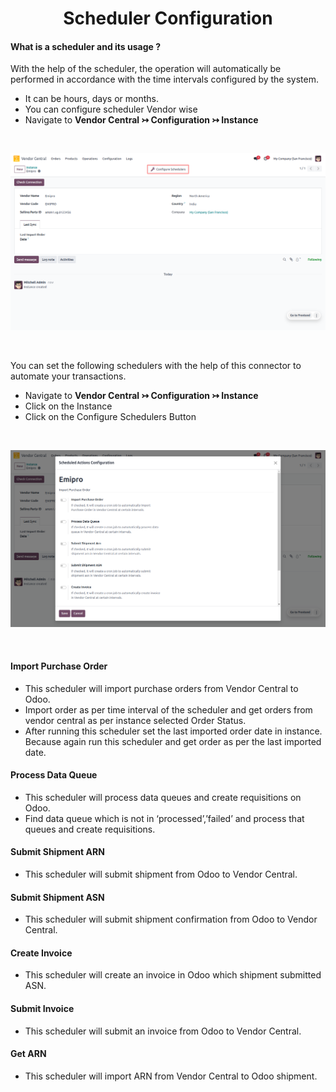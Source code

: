 # <h1 align="center"> Scheduler Configuration </h1>

#### What is a scheduler and its usage ?

With the help of the scheduler, the operation will automatically be performed in accordance with the time intervals configured by the system.


* It can be hours, days or months.
* You can configure scheduler Vendor wise
* Navigate to **Vendor Central ↣ Configuration ↣ Instance**

<br/>

<div align="center">

![scheduler-configuration](./images/VC-6.png)
</div>

<br/>

You can set the following schedulers with the help of this connector to automate your transactions.

* Navigate to **Vendor Central ↣ Configuration ↣ Instance**
* Click on the Instance
* Click on the Configure Schedulers Button

<br/>

<div align="center">

![scheduler-configuration-form](./images/VC-7.png)
</div>

<br/>

#### Import Purchase Order
* This scheduler will import purchase orders from Vendor Central to Odoo.
* Import order as per time interval of the scheduler and get orders from vendor central as per instance selected Order Status.
* After running this scheduler set the last imported order date in instance. Because again run this scheduler and get order as per the last imported date.

#### Process Data Queue
* This scheduler will process  data queues and create requisitions on Odoo.
* Find data queue which is not in ‘processed’,’failed’ and process that queues and create requisitions.

#### Submit Shipment ARN
* This scheduler will submit shipment from Odoo to Vendor Central.

#### Submit Shipment ASN
* This scheduler will submit shipment confirmation from Odoo to Vendor Central.

#### Create Invoice
* This scheduler will create an invoice in Odoo which shipment submitted ASN.

#### Submit Invoice
* This scheduler will submit an invoice from Odoo to Vendor Central.

#### Get ARN
* This scheduler will import ARN from Vendor Central to Odoo shipment.
